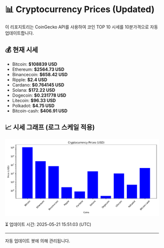 
# 📊 Cryptocurrency Prices (Updated)

이 리포지토리는 CoinGecko API를 사용하여 코인 TOP 10 시세를 10분가격으로 자동 업데이트합니다.

## 💰 현재 시세
- Bitcoin: **$108839 USD**
- Ethereum: **$2564.73 USD**
- Binancecoin: **$658.42 USD**
- Ripple: **$2.4 USD**
- Cardano: **$0.764145 USD**
- Solana: **$172.22 USD**
- Dogecoin: **$0.231778 USD**
- Litecoin: **$96.33 USD**
- Polkadot: **$4.75 USD**
- Bitcoin-cash: **$406.91 USD**

## 📈 시세 그래프 (로그 스케일 적용)
![Crypto Prices](crypto_prices.png)

⏳ 업데이트 시간: 2025-05-21 15:51:03 (UTC)

---
자동 업데이트 봇에 의해 관리됩니다.
